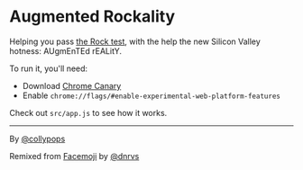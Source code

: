 # Augmented Rockality

Helping you pass [the Rock test](https://medium.com/@annevictoriaclark/the-rock-test-a-hack-for-men-who-dont-want-to-be-accused-of-sexual-harassment-73c45e0b49af), with the help the new Silicon Valley hotness: AUgmEnTEd rEALitY.

To run it, you'll need:
 - Download [Chrome Canary](https://www.google.com/chrome/browser/canary.html)
 - Enable `chrome://flags/#enable-experimental-web-platform-features`
 
Check out `src/app.js` to see how it works.

---

By [@collypops](https://twitter.com/collypops)

Remixed from [Facemoji](https://glitch.com/~facemoji) by [@dnrvs](https://twitter.com/dnrvs)
